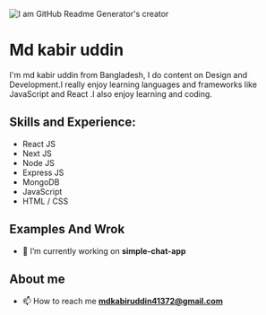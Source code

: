 <!-- ![Design And Development]() -->
![I am GitHub Readme Generator's creator](https://scontent.fjsr1-1.fna.fbcdn.net/v/t39.30808-6/292049187_104705875643705_779168875117873710_n.jpg?_nc_cat=104&ccb=1-7&_nc_sid=e3f864&_nc_eui2=AeGXc1F7dLgip_Ne6WXZSBHrp99-jK3Tctun336MrdNy24pB8qrS9CO_ucb7ux_ymBueYuK7tG3we-AVY0dtyKwt&_nc_ohc=Tao3KQnUPbcAX8s0umr&_nc_zt=23&_nc_ht=scontent.fjsr1-1.fna&oh=00_AT-2BcAqxQ2JT_ap1rMP-FDBCMwuIHYLvf8D5KXCkKru8A&oe=62CF1CA6)


# Md kabir uddin
I'm md kabir uddin from Bangladesh, I do content on Design and Development.I really enjoy learning languages and frameworks like  JavaScript and React .I also enjoy learning  and coding.

## Skills and Experience: 
* React JS
* Next JS
* Node JS
* Express JS 
* MongoDB
* JavaScript 
* HTML / CSS

## Examples And Wrok
- 🔭 I’m currently working on **simple-chat-app**

## About me
- 📫 How to reach me **mdkabiruddin41372@gmail.com**
